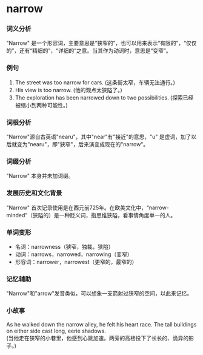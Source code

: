 # narrow

### 词义分析

  

"Narrow" 是一个形容词，主要意思是“狭窄的”，也可以用来表示“有限的”，“仅仅的”，还有“精细的”，“详细的”之意。当其作为动词时，意思是“变窄”。

  

### 例句

  

1.  The street was too narrow for cars. (这条街太窄，车辆无法通行。)
2.  His view is too narrow. (他的观点太狭隘了。)
3.  The exploration has been narrowed down to two possibilities. (探索已经被缩小到两种可能性。)

  

### 词根分析

  

"Narrow"源自古英语"nearu"，其中"near"有"接近"的意思，"u" 是虚词，加了以后就变为"nearu"，即"狭窄"，后来演变成现在的"narrow"。

  

### 词缀分析

  

"Narrow" 本身并未加词缀。

  

### 发展历史和文化背景

  

"Narrow" 首次记录使用是在西元前725年。在欧美文化中，“narrow-minded”（狭隘的）是一种贬义词，指思维狭隘，看事情角度单一的人。

  

### 单词变形

  

*   名词：narrowness（狭窄，独裁，狭隘）
*   动词：narrows，narrowed，narrowing（变窄）
*   形容词：narrower，narrowest（更窄的，最窄的）

  

### 记忆辅助

  

"Narrow"和"arrow"发音类似，可以想象一支箭射过狭窄的空间，以此来记忆。

  

### 小故事

  

As he walked down the narrow alley, he felt his heart race. The tall buildings on either side cast long, eerie shadows.  
(当他走在狭窄的小巷里，他感到心跳加速。两旁的高楼投下了长长的、诡异的影子。)
